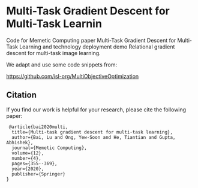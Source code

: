 # Multi-Task Gradient Descent for Multi-Task Learnin
Code for Memetic Computing paper Multi-Task Gradient Descent for Multi-Task Learning and
technology deployment demo Relational gradient descent for multi-task image learning.

We adapt and use some code snippets from:

https://github.com/isl-org/MultiObjectiveOptimization


## Citation
If you find our work is helpful for your research, please cite the following paper:

```
 @article{bai2020multi,
  title={Multi-task gradient descent for multi-task learning},
  author={Bai, Lu and Ong, Yew-Soon and He, Tiantian and Gupta, Abhishek},
  journal={Memetic Computing},
  volume={12},
  number={4},
  pages={355--369},
  year={2020},
  publisher={Springer}
}
```

